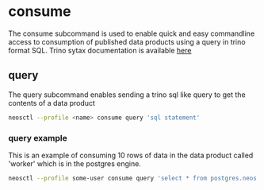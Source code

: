 # consume  

The consume subcommand is used to enable quick and easy commandline access to consumption of published data products using a query in trino format SQL. Trino sytax documentation is available [here](https://trino.io/docs/current/sql.html)

## query

The query subcommand enables sending a trino sql like query to get the contents of a data product  

```bash
neosctl --profile <name> consume query 'sql statement'  
```

### query example

This is an example of consuming 10 rows of data in the data product called 'worker' which is in the postgres engine.  

```bash  
neosctl --profile some-user consume query 'select * from postgres.neos.worker limit 10'
```
